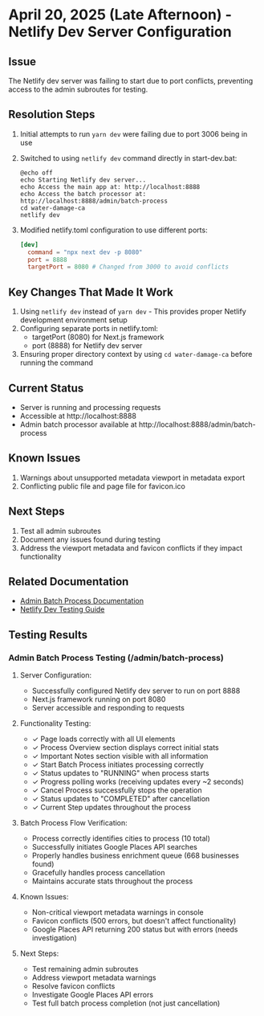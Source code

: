 # April 20, 2025 (Late Afternoon) - Netlify Dev Server Configuration

## Issue
The Netlify dev server was failing to start due to port conflicts, preventing access to the admin subroutes for testing.

## Resolution Steps
1. Initial attempts to run `yarn dev` were failing due to port 3006 being in use
2. Switched to using `netlify dev` command directly in start-dev.bat:
   ```batch
   @echo off
   echo Starting Netlify dev server...
   echo Access the main app at: http://localhost:8888
   echo Access the batch processor at: http://localhost:8888/admin/batch-process
   cd water-damage-ca
   netlify dev
   ```

3. Modified netlify.toml configuration to use different ports:
   ```toml
   [dev]
     command = "npx next dev -p 8080"
     port = 8888
     targetPort = 8080 # Changed from 3000 to avoid conflicts
   ```

## Key Changes That Made It Work
1. Using `netlify dev` instead of `yarn dev` - This provides proper Netlify development environment setup
2. Configuring separate ports in netlify.toml:
   - targetPort (8080) for Next.js framework
   - port (8888) for Netlify dev server
3. Ensuring proper directory context by using `cd water-damage-ca` before running the command

## Current Status
- Server is running and processing requests
- Accessible at http://localhost:8888
- Admin batch processor available at http://localhost:8888/admin/batch-process

## Known Issues
1. Warnings about unsupported metadata viewport in metadata export
2. Conflicting public file and page file for favicon.ico

## Next Steps
1. Test all admin subroutes
2. Document any issues found during testing
3. Address the viewport metadata and favicon conflicts if they impact functionality

## Related Documentation
- [Admin Batch Process Documentation](./admin-batch-process.md)
- [Netlify Dev Testing Guide](./netlify-dev-testing.md)

## Testing Results

### Admin Batch Process Testing (/admin/batch-process)
1. Server Configuration:
   - Successfully configured Netlify dev server to run on port 8888
   - Next.js framework running on port 8080
   - Server accessible and responding to requests

2. Functionality Testing:
   - ✓ Page loads correctly with all UI elements
   - ✓ Process Overview section displays correct initial stats
   - ✓ Important Notes section visible with all information
   - ✓ Start Batch Process initiates processing correctly
   - ✓ Status updates to "RUNNING" when process starts
   - ✓ Progress polling works (receiving updates every ~2 seconds)
   - ✓ Cancel Process successfully stops the operation
   - ✓ Status updates to "COMPLETED" after cancellation
   - ✓ Current Step updates throughout the process

3. Batch Process Flow Verification:
   - Process correctly identifies cities to process (10 total)
   - Successfully initiates Google Places API searches
   - Properly handles business enrichment queue (668 businesses found)
   - Gracefully handles process cancellation
   - Maintains accurate stats throughout the process

4. Known Issues:
   - Non-critical viewport metadata warnings in console
   - Favicon conflicts (500 errors, but doesn't affect functionality)
   - Google Places API returning 200 status but with errors (needs investigation)

5. Next Steps:
   - Test remaining admin subroutes
   - Address viewport metadata warnings
   - Resolve favicon conflicts
   - Investigate Google Places API errors
   - Test full batch process completion (not just cancellation)